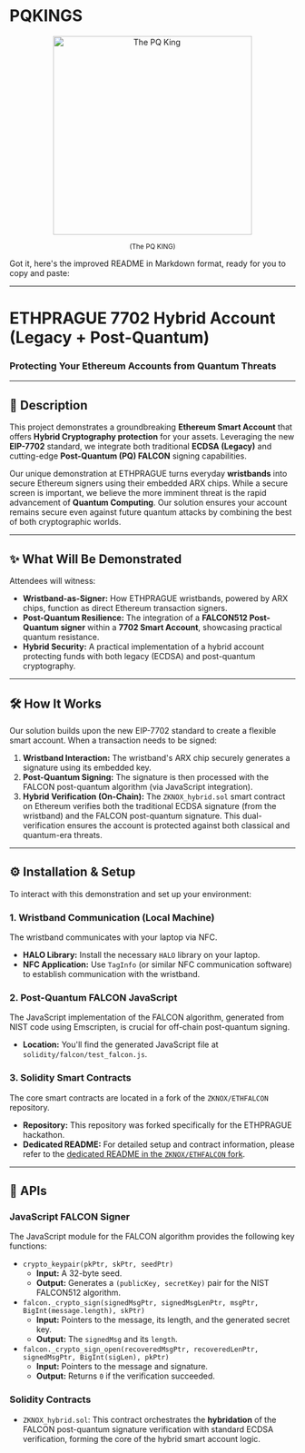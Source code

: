 # PQKINGS

<p align="center">
  <img src="(https://github.com/user-attachments/assets/9604a015-7487-4bd8-bee2-5ac7fa395432" alt="The PQ King" width="350"/>
</p>
<p align="center">
  <small>(The PQ KING)</small>
</p>



Got it, here's the improved README in Markdown format, ready for you to copy and paste:

-----

# ETHPRAGUE 7702 Hybrid Account (Legacy + Post-Quantum)

### Protecting Your Ethereum Accounts from Quantum Threats

-----

## 🚀 Description

This project demonstrates a groundbreaking **Ethereum Smart Account** that offers **Hybrid Cryptography protection** for your assets. Leveraging the new **EIP-7702** standard, we integrate both traditional **ECDSA (Legacy)** and cutting-edge **Post-Quantum (PQ) FALCON** signing capabilities.

Our unique demonstration at ETHPRAGUE turns everyday **wristbands** into secure Ethereum signers using their embedded ARX chips. While a secure screen is important, we believe the more imminent threat is the rapid advancement of **Quantum Computing**. Our solution ensures your account remains secure even against future quantum attacks by combining the best of both cryptographic worlds.

-----

## ✨ What Will Be Demonstrated

Attendees will witness:

  * **Wristband-as-Signer:** How ETHPRAGUE wristbands, powered by ARX chips, function as direct Ethereum transaction signers.
  * **Post-Quantum Resilience:** The integration of a **FALCON512 Post-Quantum signer** within a **7702 Smart Account**, showcasing practical quantum resistance.
  * **Hybrid Security:** A practical implementation of a hybrid account protecting funds with both legacy (ECDSA) and post-quantum cryptography.

-----

## 🛠️ How It Works

Our solution builds upon the new EIP-7702 standard to create a flexible smart account. When a transaction needs to be signed:

1.  **Wristband Interaction:** The wristband's ARX chip securely generates a signature using its embedded key.
2.  **Post-Quantum Signing:** The signature is then processed with the FALCON post-quantum algorithm (via JavaScript integration).
3.  **Hybrid Verification (On-Chain):** The `ZKNOX_hybrid.sol` smart contract on Ethereum verifies both the traditional ECDSA signature (from the wristband) and the FALCON post-quantum signature. This dual-verification ensures the account is protected against both classical and quantum-era threats.

-----

## ⚙️ Installation & Setup

To interact with this demonstration and set up your environment:

### **1. Wristband Communication (Local Machine)**

The wristband communicates with your laptop via NFC.

  * **HALO Library:** Install the necessary `HALO` library on your laptop.
  * **NFC Application:** Use `TagInfo` (or similar NFC communication software) to establish communication with the wristband.

### **2. Post-Quantum FALCON JavaScript**

The JavaScript implementation of the FALCON algorithm, generated from NIST code using Emscripten, is crucial for off-chain post-quantum signing.

  * **Location:** You'll find the generated JavaScript file at `solidity/falcon/test_falcon.js`.

### **3. Solidity Smart Contracts**

The core smart contracts are located in a fork of the `ZKNOX/ETHFALCON` repository.

  * **Repository:** This repository was forked specifically for the ETHPRAGUE hackathon.
  * **Dedicated README:** For detailed setup and contract information, please refer to the [dedicated README in the `ZKNOX/ETHFALCON` fork](https://www.google.com/search?q=%5Bhttps://github.com/ZKNoxHQ/PQKINGS%5D\(https://github.com/ZKNoxHQ/PQKINGS\)).

-----

## 📖 APIs

### **JavaScript FALCON Signer**

The JavaScript module for the FALCON algorithm provides the following key functions:

  * `crypto_keypair(pkPtr, skPtr, seedPtr)`
      * **Input:** A 32-byte seed.
      * **Output:** Generates a `(publicKey, secretKey)` pair for the NIST FALCON512 algorithm.
  * `falcon._crypto_sign(signedMsgPtr, signedMsgLenPtr, msgPtr, BigInt(message.length), skPtr)`
      * **Input:** Pointers to the message, its length, and the generated secret key.
      * **Output:** The `signedMsg` and its `length`.
  * `falcon._crypto_sign_open(recoveredMsgPtr, recoveredLenPtr, signedMsgPtr, BigInt(sigLen), pkPtr)`
      * **Input:** Pointers to the message and signature.
      * **Output:** Returns `0` if the verification succeeded.

### **Solidity Contracts**

  * `ZKNOX_hybrid.sol`: This contract orchestrates the **hybridation** of the FALCON post-quantum signature verification with standard ECDSA verification, forming the core of the hybrid smart account logic.
